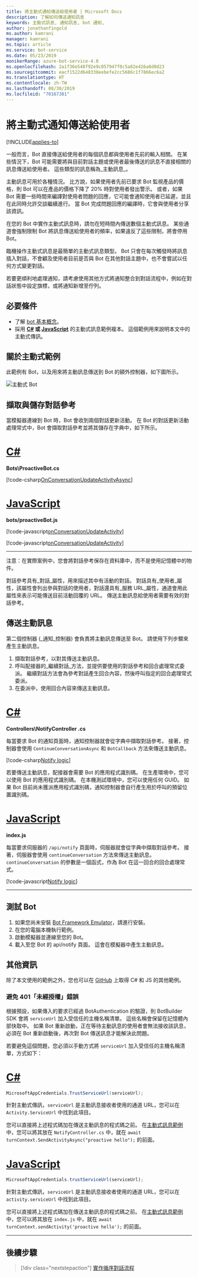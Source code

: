 ```yaml
---
title: 將主動式通知傳送給使用者 | Microsoft Docs
description: 了解如何傳送通知訊息
keywords: 主動式訊息, 通知訊息, bot 通知,
author: jonathanfingold
ms.author: kamrani
manager: kamrani
ms.topic: article
ms.service: bot-service
ms.date: 05/23/2019
monikerRange: azure-bot-service-4.0
ms.openlocfilehash: 2a1f36e548f92e9c057947f0c5a82e426a8d0d23
ms.sourcegitcommit: eacf1522d648338eebefe2cc5686c1f7866ec6a2
ms.translationtype: HT
ms.contentlocale: zh-TW
ms.lasthandoff: 08/30/2019
ms.locfileid: "70167381"
---
```

# <a name="send-proactive-notifications-to-users"></a>將主動式通知傳送給使用者

[!INCLUDE[applies-to](../includes/applies-to.md)]

一般而言，Bot 直接傳送給使用者的每個訊息都與使用者先前的輸入相關。
在某些情況下，Bot 可能需要將與目前對話主題或使用者最後傳送的訊息不直接相關的訊息傳送給使用者。 這些類型的訊息稱為_主動訊息_。

主動訊息可用於各種情況。 比方說，如果使用者先前已要求 Bot 監視產品的價格，則 Bot 可以在產品的價格下降了 20% 時對使用者發出警示。 或者，如果 Bot 需要一些時間來編譯對使用者問題的回應，它可能會通知使用者已延遲，並且在此同時允許交談繼續進行。 當 Bot 完成問題回應的編譯時，它會與使用者分享該資訊。

在您的 Bot 中實作主動式訊息時，請勿在短時間內傳送數個主動式訊息。 某些通道會強制限制 Bot 將訊息傳送給使用者的頻率，如果違反了這些限制，將會停用 Bot。

臨機操作主動式訊息是最簡單的主動式訊息類型。 Bot 只會在每次觸發時將訊息插入對話，不會顧及使用者目前是否與 Bot 在其他對話主題中，也不會嘗試以任何方式變更對話。

若要更順利地處理通知，請考慮使用其他方式將通知整合到對話流程中，例如在對話狀態中設定旗標，或將通知新增至佇列。

## <a name="prerequisites"></a>必要條件

- 了解 [bot 基本概念](bot-builder-basics.md)。
- 採用 **[C#](https://aka.ms/proactive-sample-cs) 或 [JavaScript](https://aka.ms/proactive-sample-js)** 的主動式訊息範例複本。 這個範例用來說明本文中的主動式傳訊。

## <a name="about-the-proactive-sample"></a>關於主動式範例

此範例有 Bot，以及用來將主動訊息傳送到 Bot 的額外控制器，如下圖所示。

![主動式 Bot](media/proactive-sample-bot.png)

## <a name="retrieve-and-store-conversation-reference"></a>擷取與儲存對話參考

當模擬器連線到 Bot 時，Bot 會收到兩個對話更新活動。 在 Bot 的對話更新活動處理常式中，Bot 會擷取對話參考並將其儲存在字典中，如下所示。

# <a name="ctabcsharp"></a>[C#](#tab/csharp)

**Bots\ProactiveBot.cs**

[!code-csharp[OnConversationUpdateActivityAsync](~/../botbuilder-samples/samples/csharp_dotnetcore/16.proactive-messages/Bots/ProactiveBot.cs?range=26-37&highlight=3-4,9)]

# <a name="javascripttabjavascript"></a>[JavaScript](#tab/javascript)

**bots/proactiveBot.js**

[!code-javascript[onConversationUpdateActivity](~/../botbuilder-samples/samples/javascript_nodejs/16.proactive-messages/bots/proactiveBot.js?range=13-17&highlight=2)]

[!code-javascript[onConversationUpdateActivity](~/../botbuilder-samples/samples/javascript_nodejs/16.proactive-messages/bots/proactiveBot.js?range=41-44&highlight=2-3)]

---

注意：在實際案例中，您會將對話參考保存在資料庫中，而不是使用記憶體中的物件。

對話參考具有_對話_屬性，用來描述其中有活動的對話。 對話具有_使用者_屬性，該屬性會列出參與對話的使用者，對話還具有_服務 URL_屬性，通道會用此屬性來表示可能傳送目前活動回覆的 URL。 傳送主動訊息給使用者需要有效的對話參考。

## <a name="send-proactive-message"></a>傳送主動訊息

第二個控制器 (_通知_控制器) 會負責將主動訊息傳送至 Bot。 請使用下列步驟來產生主動訊息。

1. 擷取對話參考，以對其傳送主動訊息。
1. 呼叫配接器的_繼續對話_方法，並提供要使用的對話參考和回合處理常式委派。 繼續對話方法會為參考對話產生回合內容，然後呼叫指定的回合處理常式委派。
1. 在委派中，使用回合內容來傳送主動訊息。

# <a name="ctabcsharp"></a>[C#](#tab/csharp)

**Controllers\NotifyController .cs**

每當要求 Bot 的通知頁面時，通知控制器就會從字典中擷取對話參考。
接著，控制器會使用 `ContinueConversationAsync` 和 `BotCallback` 方法來傳送主動訊息。

[!code-csharp[Notify logic](~/../botbuilder-samples/samples/csharp_dotnetcore/16.proactive-messages/Controllers/NotifyController.cs?range=17-60&highlight=28,40-43)]

若要傳送主動訊息，配接器會需要 Bot 的應用程式識別碼。 在生產環境中，您可以使用 Bot 的應用程式識別碼。 在本機測試環境中，您可以使用任何 GUID。 如果 Bot 目前尚未獲派應用程式識別碼，通知控制器會自行產生用於呼叫的預留位置識別碼。

# <a name="javascripttabjavascript"></a>[JavaScript](#tab/javascript)

**index.js**

每當要求伺服器的 `/api/notify` 頁面時，伺服器就會從字典中擷取對話參考。
接著，伺服器會使用 `continueConversation` 方法來傳送主動訊息。
`continueConversation` 的參數是一個函式，作為 Bot 在這一回合的回合處理常式。

[!code-javascript[Notify logic](~/../botbuilder-samples/samples/javascript_nodejs/16.proactive-messages/index.js?range=56-68&highlight=4-5)]

---

## <a name="test-your-bot"></a>測試 Bot

1. 如果您尚未安裝 [Bot Framework Emulator](https://aka.ms/bot-framework-emulator-readme)，請進行安裝。
1. 在您的電腦本機執行範例。
1. 啟動模擬器並連線至您的 Bot。
1. 載入至您 Bot 的 api/notify 頁面。 這會在模擬器中產生主動訊息。

## <a name="additional-information"></a>其他資訊

除了本文使用的範例之外，您也可以在 [GitHub](https://github.com/Microsoft/BotBuilder-Samples/) 上取得 C# 和 JS 的其他範例。

### <a name="avoiding-401-unauthorized-errors"></a>避免 401「未經授權」錯誤 

根據預設，如果傳入的要求已經過 BotAuthentication 的驗證，則 BotBuilder SDK 會將 `serviceUrl` 加入受信任的主機名稱清單。 這些名稱會保留在記憶體內部快取中。 如果 Bot 重新啟動，正在等待主動訊息的使用者會無法接收該訊息，必須在 Bot 重新啟動後，再次對 Bot 傳送訊息才能解決此問題。 

若要避免這個問題，您必須以手動方式將 `serviceUrl` 加入受信任的主機名稱清單，方式如下： 

# <a name="ctabcsharp"></a>[C#](#tab/csharp)

```csharp 
MicrosoftAppCredentials.TrustServiceUrl(serviceUrl); 
``` 

針對主動式傳訊，`serviceUrl` 是主動訊息接收者使用的通道 URL，您可以在 `Activity.ServiceUrl` 中找到此項目。 

您可以直接將上述程式碼加在傳送主動訊息的程式碼之前。 在[主動式訊息範例](https://github.com/microsoft/BotBuilder-Samples/tree/master/samples/csharp_dotnetcore/16.proactive-messages)中，您可以將其放在 `NotifyController.cs` 中，就在 `await turnContext.SendActivityAsync("proactive hello");` 的前面。

# <a name="javascripttabjavascript"></a>[JavaScript](#tab/javascript)

```js
MicrosoftAppCredentials.trustServiceUrl(serviceUrl);
```

針對主動式傳訊，`serviceUrl` 是主動訊息接收者使用的通道 URL，您可以在 `activity.serviceUrl` 中找到此項目。

您可以直接將上述程式碼加在傳送主動訊息的程式碼之前。 在[主動式訊息範例](https://github.com/microsoft/BotBuilder-Samples/tree/master/samples/javascript_nodejs/16.proactive-messages)中，您可以將其放在 `index.js` 中，就在 `await turnContext.sendActivity('proactive hello');` 的前面。

---

## <a name="next-steps"></a>後續步驟

> [!div class="nextstepaction"]
> [實作循序對話流程](bot-builder-dialog-manage-conversation-flow.md)
